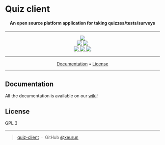 # Quiz client

<h4 align="center">
An open source platform application for taking quizzes/tests/surveys
</h4>

---

<p align="center">
    <a href="https://xeurun.github.io/quiz-client/">
        <img src="https://img.shields.io/website/https/xeurun.github.io/quiz-client/index.html.svg">
    </a>
    <br>
    <a href="https://www.codacy.com/app/xeurun/quiz-client?utm_source=github.com&amp;utm_medium=referral&amp;utm_content=xeurun/quiz-client&amp;utm_campaign=Badge_Grade">
      <img src="https://api.codacy.com/project/badge/Grade/eb3a7ffae3c548c6a842acc732cc3266"/>
    </a>
    <a href="https://requires.io/github/xeurun/quiz-client/requirements/?branch=master">
    	<img src="https://requires.io/github/xeurun/quiz-client/requirements.svg?branch=master">
    </a>
    </br>
    <a href="https://github.com/xeurun/quiz-client/pulls">
    	<img src="https://img.shields.io/badge/contributions-welcome-orange.svg">
    </a>
    <a href="https://github.com/xeurun/quiz-client/issues">
    	<img src="https://img.shields.io/github/issues/xeurun/quiz-client.svg">
    </a>
    <a href="https://choosealicense.com/licenses/gpl-3.0/">
    	<img src="https://img.shields.io/badge/license-GPL3-blue.svg">
    </a>
</p>

---

<p align="center">
  <a href="#documentation">Documentation</a> •
  <a href="#license">License</a>
</p>

---

## Documentation

All the documentation is available on our [wiki](https://github.com/xeurun/quiz-client/wiki)!

## License

GPL 3

---

> [quiz-client](https://xeurun.github.io/quiz-client/) &nbsp;&middot;&nbsp;
> GitHub [@xeurun](https://github.com/xeurun)
